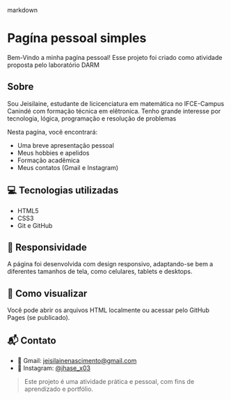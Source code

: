markdown
# Pagína pessoal simples 

Bem-Vindo a minha pagína pessoal!
Esse projeto foi criado como atividade proposta pelo laboratório DARM

## Sobre 
Sou Jeisilaine, estudante de licicenciatura em matemática no IFCE-Campus Canindé com formação técnica em elêtronica.
Tenho grande interesse por tecnologia, lógica, programação e resolução de problemas

Nesta pagína, você encontrará:
- Uma breve apresentação pessoal
- Meus hobbies e apelidos
- Formação acadêmica
- Meus contatos (Gmail e Instagram)

## 💻 Tecnologias utilizadas

- HTML5
- CSS3
- Git e GitHub

## 📱 Responsividade

A página foi desenvolvida com design responsivo, adaptando-se bem a diferentes tamanhos de tela, como celulares, tablets e desktops.

## 🚀 Como visualizar

Você pode abrir os arquivos HTML localmente ou acessar pelo GitHub Pages (se publicado).

## 📬 Contato

- 📧 Gmail: jeisilainenascimento@gmail.com  
- 📸 Instagram: [@jhase_x03](https://www.instagram.com/jhase_x03)


> Este projeto é uma atividade prática e pessoal, com fins de aprendizado e portfólio.
